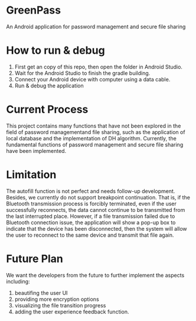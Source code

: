# GreenPass
 An Android application for password management and secure file sharing
# How to run & debug
 1. First get an copy of this repo, then open the folder in Android Studio. 
 2. Wait for the Android Studio to finish the gradle building.
 3. Connect your Android device with computer using a data cable.
 4. Run & debug the application
# Current Process
 This project contains many functions that have not been explored in the field of password 
 managementand file sharing, such as the application of local database and the implementation
 of DH algorithm. Currently, the fundamental functions of password management and secure file
 sharing have been implemented.
# Limitation
 The autofill function is not perfect and needs follow-up development.
 Besides, we currently do not support breakpoint continuation. That is, if the Bluetooth
 transmission process is forcibly terminated, even if the user successfully reconnects, the 
 data cannot continue to be transmitted from the last interrupted place. However, if a file 
 transmission failed due to Bluetooth connection issue, the application will show a pop-up 
 box to indicate that the device has been disconnected, then the system will allow the user
 to reconnect to the same device and transmit that file again.
# Future Plan
 We want the developers from the future to further implement the aspects including:
 1. beautifing the user UI
 2. providing more encryption options
 3. visualizing the file transition progress
 4. adding the user experience feedback function.
